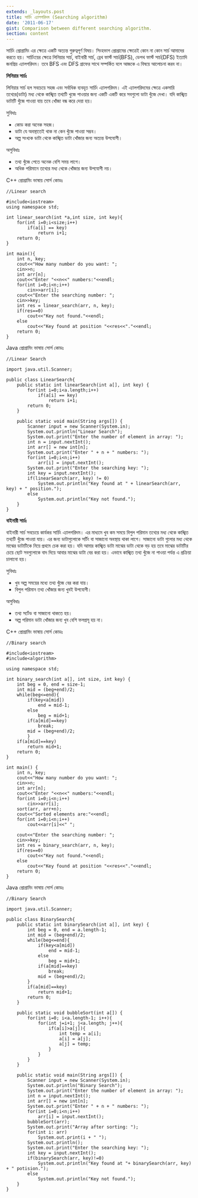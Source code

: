 ```yaml
---
extends: _layouts.post
title: সার্চিং এ্যালগরিদম (Searching algorithm)
date: '2011-06-17'
gist: Comparison between different searching algorithm.
section: content
---
```


সার্চিং প্রোগ্রামিং এর ক্ষেত্রে একটি অত্যন্ত গুরুত্বপূর্ণ বিষয়। সিংহভাগ প্রোগ্রামের ক্ষেত্রেই কোন না কোন সার্চ আমাদের করতে হয়। সার্চিংয়ের ক্ষেত্রে লিনিয়ার সার্চ, বাইনারী সার্চ, ব্রেথ ফার্স্ট সার্চ(BFS), ডেপথ ফার্স্ট সার্চ(DFS) ইত্যাদি জনপ্রিয় এ্যালগরিদম। তবে BFS এবং DFS গ্রাফের সাথে সম্পর্কিত বলে আজকে এ বিষয়ে আলোচনা করব না।

**লিনিয়ার সার্চঃ**

লিনিয়ার সার্চ হল সবচেয়ে সহজ এবং সর্বাধিক ব্যবহৃত সার্চিং এ্যালগরিদম। এই এ্যালগরিদমের ক্ষেত্রে একসারি তথ্যের(ডাটা) মধ্য থেকে কাঙ্খিত তথ্যটি খুজে পাওয়ার জন্য একটি একটি করে সবগুলো ডাটা খুঁজে দেখা। যদি কাঙ্খিত ডাটাটি খুঁজে পাওয়া যায় তবে খোঁজা বন্ধ করে দেয়া হয়।

সুবিধাঃ

- কোড করা অনেক সহজ।
- ডাটা যে অবস্থাতেই থাক না কেন খুঁজে পাওয়া সম্ভব।
- অল্প সংখ্যক ডাটা থেকে কাঙ্খিত ডাটা খোঁজার জন্য অত্যন্ত উপযোগী।

অসুবিধাঃ

- তথ্য খুঁজে পেতে অনেক বেশি সময় লাগে।
- অধিক পরিমানে তথ্যের মধ্য থেকে খোঁজার জন্য উপযোগী নয়।

C++ প্রোগ্রামিং ভাষায় সোর্স কোডঃ

```
//Linear search

#include<iostream>
using namespace std;

int linear_search(int *a,int size, int key){
    for(int i=0;i<size;i++)
        if(a[i] == key)
            return i+1;
    return 0;
}

int main(){
    int n, key;
    cout<<"How many number do you want: ";
    cin>>n;
    int arr[n];
    cout<<"Enter "<<n<<" numbers:"<<endl;
    for(int i=0;i<n;i++)
        cin>>arr[i];
    cout<<"Enter the searching number: ";
    cin>>key;
    int res = linear_search(arr, n, key);
    if(res==0)
        cout<<"Key not found."<<endl;
    else
        cout<<"Key found at position "<<res<<"."<<endl;
    return 0;
}
```

Java প্রোগ্রামিং ভাষায় সোর্স কোডঃ

```
//Linear Search

import java.util.Scanner;

public class LinearSearch{
    public static int linearSearch(int a[], int key) {
        for(int i=0;i<a.length;i++)
            if(a[i] == key)
                return i+1;
        return 0;
    }

    public static void main(String args[]) {
        Scanner input = new Scanner(System.in);
        System.out.println("Linear Search");
        System.out.print("Enter the number of element in array: ");
        int n = input.nextInt();
        int arr[] = new int[n];
        System.out.print("Enter " + n + " numbers: ");
        for(int i=0;i<n;i++)
            arr[i] = input.nextInt();
        System.out.print("Enter the searching key: ");
        int key = input.nextInt();
        if(linearSearch(arr, key) != 0)
            System.out.println("Key found at " + linearSearch(arr, key) + " position.");
        else
            System.out.println("Key not found.");
    }
}
```

**বাইনারী সার্চঃ**

বাইনারী সার্চ সবচেয়ে কার্যকর সার্চিং এ্যালগরিদম। এর মাধ্যমে খুব কম সময়ে বিপুল পরিমান তথ্যের মধ্য থেকে কাঙ্খিত তথ্যটি খুঁজে পাওয়া যায়। এর জন্য ডাটাগুলোকে সর্টিং বা সাজানো অবস্থায় থাকা লাগে। সাজানো ডাটা গুলোর মধ্য থেকে মাঝের ডাটাটিকে নিয়ে প্রথমে চেক করা হয়। যদি আমার কাঙ্খিত ডাটা মাঝের ডাটা থেকে বড় হয় তবে মাঝের ডাটাটির চেয়ে ছোট সবগুলোকে বাদ দিয়ে আবার মাঝের ডাটা বের করা হয়। এভাবে কাঙ্খিত তথ্য খুঁজে না পাওয়া পর্যন্ত এ প্রক্রিয়া চালানো হয়।

সুবিধাঃ

- খুব অল্প সময়ের মধ্যে তথ্য খুঁজে বের করা যায়।
- বিপুল পরিমান তথ্য খোঁজার জন্য খুবই উপযোগী।

অসুবিধাঃ

- তথ্য সর্টেড বা সাজানো থাকতে হয়।
- অল্প পরিমান ডাটা খোঁজার জন্য খুব বেশি ফলপ্রসূ হয় না।

C++ প্রোগ্রামিং ভাষায় সোর্স কোডঃ

```
//Binary search

#include<iostream>
#include<algorithm>

using namespace std;

int binary_search(int a[], int size, int key) {
    int beg = 0, end = size-1;
    int mid = (beg+end)/2;
    while(beg<=end){
        if(key<a[mid])
            end = mid-1;
        else
            beg = mid+1;
        if(a[mid]==key)
            break;
        mid = (beg+end)/2;
        }
    if(a[mid]==key)
        return mid+1;
    return 0;
}

int main() {
    int n, key;
    cout<<"How many number do you want: ";
    cin>>n;
    int arr[n];
    cout<<"Enter "<<n<<" numbers:"<<endl;
    for(int i=0;i<n;i++)
        cin>>arr[i];
    sort(arr, arr+n);
    cout<<"Sorted elements are:"<<endl;
    for(int i=0;i<n;i++)
        cout<<arr[i]<<" ";

    cout<<"Enter the searching number: ";
    cin>>key;
    int res = binary_search(arr, n, key);
    if(res==0)
        cout<<"Key not found."<<endl;
    else
        cout<<"Key found at position "<<res<<"."<<endl;
    return 0;
}
```

Java প্রোগ্রামিং ভাষায় সোর্স কোডঃ

```
//Binary Search

import java.util.Scanner;

public class BinarySearch{
    public static int binarySearch(int a[], int key) {
        int beg = 0, end = a.length-1;
        int mid = (beg+end)/2;
        while(beg<=end){
            if(key<a[mid])
                end = mid-1;
            else
                beg = mid+1;
            if(a[mid]==key)
                break;
            mid = (beg+end)/2;
        }
        if(a[mid]==key)
            return mid+1;
        return 0;
    }

    public static void bubbleSort(int a[]) {
        for(int i=0; i<a.length-1; i++){
            for(int j=i+1; j<a.length; j++){
                if(a[i]>a[j]){
                    int temp = a[i];
                    a[i] = a[j];
                    a[j] = temp;
                }
            }
        }
    }

    public static void main(String args[]) {
        Scanner input = new Scanner(System.in);
        System.out.println("Binary Search");
        System.out.print("Enter the number of element in array: ");
        int n = input.nextInt();
        int arr[] = new int[n];
        System.out.print("Enter " + n + " numbers: ");
        for(int i=0;i<n;i++)
            arr[i] = input.nextInt();
        bubbleSort(arr);
        System.out.print("Array after sorting: ");
        for(int i: arr)
            System.out.print(i + " ");
        System.out.println();
        System.out.print("Enter the searching key: ");
        int key = input.nextInt();
        if(binarySearch(arr, key)!=0)
            System.out.println("Key found at "+ binarySearch(arr, key) + " potision.");
        else
            System.out.println("Key not found.");
    }
}
```
